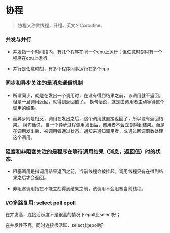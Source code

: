 # 协程

>协程又称微线程，纤程。英文名Coroutine。

### 并发与并行

* 并发指一个时间段内，有几个程序在同一个cpu上运行；但任意时刻只有一个程序在cpu上运行

* 并行是任意时刻，有多个程序同事运行在多个cpu

### 同步和异步关注的是消息通信机制

* 所谓同步，就是在发出一个调用时，在没有得到结果之前，该调用就不返回。但是一旦调用返回，就得到返回值了。
换句话说，就是由调用者主动等待这个调用的结果。

* 而异步则是相反，调用在发出之后，这个调用就直接返回了，所以没有返回结果。
换句话说，当一个异步过程调用发出后，调用者不会立刻得到结果。而是在调用发出后，被调用者通过状态、通知来通知调用者，或通过回调函数处理这个调用。


### 阻塞和非阻塞关注的是程序在等待调用结果（消息，返回值）时的状态.

* 阻塞调用是指调用结果返回之前，当前线程会被挂起。调用线程只有在得到结果之后才会返回。

* 非阻塞调用指在不能立刻得到结果之前，该调用不会阻塞当前线程。

### I/O多路复用: select poll epoll

在并发高，连接活跃度不是很高的情况下epoll比select好；

在并发性不高，同时连接很活跃，select比epoll好











